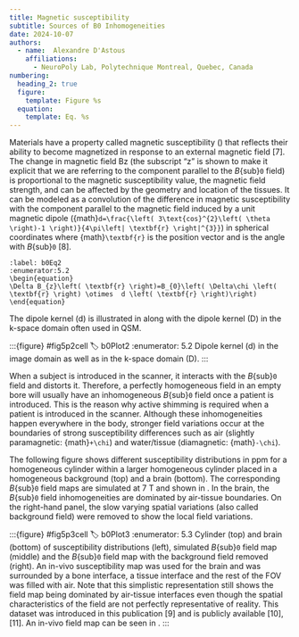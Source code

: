 ```yaml
---
title: Magnetic susceptibility
subtitle: Sources of B0 Inhomogeneities
date: 2024-10-07
authors:
  - name:  Alexandre D'Astous
    affiliations:
      - NeuroPoly Lab, Polytechnique Montreal, Quebec, Canada
numbering:
  heading_2: true
  figure:
    template: Figure %s
  equation:
    template: Eq. %s
---
```


Materials have a property called magnetic susceptibility () that reflects their ability to become magnetized in response to an external magnetic field [7]. The change in magnetic field Bz (the subscript “z” is shown to make it explicit that we are referring to the component parallel to the _B_{sub}`0` field) is proportional to the magnetic susceptibility value, the magnetic field strength, and can be affected by the geometry and location of the tissues. It can be modeled as a convolution of the difference in magnetic susceptibility  with the component parallel to the magnetic field induced by a unit magnetic dipole ({math}`d=\frac{\left( 3\text{cos}^{2}\left( \theta \right)-1 \right)}{4\pi\left| \textbf{r} \right|^{3}}`) in spherical coordinates where {math}` \textbf{r} ` is the position vector and  is the angle with _B_{sub}`0` [8]. 

```{math}
:label: b0Eq2
:enumerator:5.2
\begin{equation}
\Delta B_{z}\left( \textbf{r} \right)=B_{0}\left( \Delta\chi \left( \textbf{r} \right) \otimes  d \left( \textbf{r} \right)\right) 
\end{equation}
```

The dipole kernel (d) is illustrated in [](#b0Plot2) along with the dipole kernel (D) in the k-space domain often used in QSM.

:::{figure} #fig5p2cell
:label: b0Plot2
:enumerator: 5.2
Dipole kernel (d) in the image domain as well as in the k-space domain (D).
:::

When a subject is introduced in the scanner, it interacts with the _B_{sub}`0` field and distorts it. Therefore, a perfectly homogeneous field in an empty bore will usually have an inhomogeneous _B_{sub}`0` field once a patient is introduced. This is the reason why active shimming is required when a patient is introduced in the scanner. Although these inhomogeneities happen everywhere in the body, stronger field variations occur at the boundaries of strong susceptibility differences such as air (slightly paramagnetic: {math}`+\chi`) and water/tissue (diamagnetic: {math}`-\chi`). 

The following figure shows different susceptibility distributions in ppm for a homogeneous cylinder within a larger homogeneous cylinder placed in a homogeneous background (top) and a brain (bottom). The corresponding _B_{sub}`0` field maps are simulated at 7 T and shown in [](#b0Plot3). In the brain, the _B_{sub}`0` field inhomogeneities are dominated by air-tissue boundaries. On the right-hand panel, the slow varying spatial variations (also called background field) were removed to show the local field variations.

:::{figure} #fig5p3cell
:label: b0Plot3
:enumerator: 5.3
Cylinder (top) and brain (bottom) of susceptibility distributions (left), simulated _B_{sub}`0` field map (middle) and the _B_{sub}`0` field map with the background field removed (right). An in-vivo susceptibility map was used for the brain and was surrounded by a bone interface, a tissue interface and the rest of the FOV was filled with air. Note that this simplistic representation still shows the field map being dominated by air-tissue interfaces even though the spatial characteristics of the field are not perfectly representative of reality. This dataset was introduced in this publication [9] and is publicly available [10], [11]. An in-vivo field map can be seen in [](#b0Plot9).
:::

